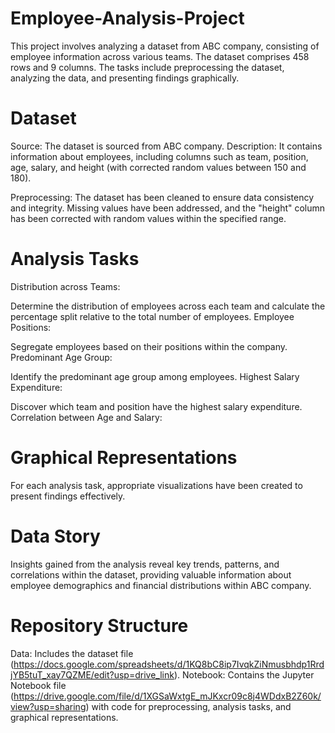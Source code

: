 # Employee-Analysis-Project
This project involves analyzing a dataset from ABC company, consisting of employee information across various teams. The dataset comprises 458 rows and 9 columns. The tasks include preprocessing the dataset, analyzing the data, and presenting findings graphically.
# Dataset
Source: The dataset is sourced from ABC company.
Description: It contains information about employees, including columns such as team, position, age, salary, and height (with corrected random values between 150 and 180).

Preprocessing: The dataset has been cleaned to ensure data consistency and integrity. Missing values have been addressed, and the "height" column has been corrected with random values within the specified range.

# Analysis Tasks
Distribution across Teams:

Determine the distribution of employees across each team and calculate the percentage split relative to the total number of employees.
Employee Positions:

Segregate employees based on their positions within the company.
Predominant Age Group:

Identify the predominant age group among employees.
Highest Salary Expenditure:

Discover which team and position have the highest salary expenditure.
Correlation between Age and Salary:

# Graphical Representations
For each analysis task, appropriate visualizations have been created to present findings effectively.

# Data Story
Insights gained from the analysis reveal key trends, patterns, and correlations within the dataset, providing valuable information about employee demographics and financial distributions within ABC company.
# Repository Structure
Data: Includes the dataset file (https://docs.google.com/spreadsheets/d/1KQ8bC8ip7IvqkZiNmusbhdp1RrdjYB5tuT_xay7QZME/edit?usp=drive_link).
Notebook: Contains the Jupyter Notebook file (https://drive.google.com/file/d/1XGSaWxtgE_mJKxcr09c8j4WDdxB2Z60k/view?usp=sharing) with code for preprocessing, analysis tasks, and graphical representations.
